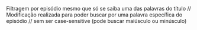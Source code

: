 Filtragem por episódio mesmo que só se saiba uma das palavras do título
// Modificação realizada para poder buscar por uma palavra específica do episódio
    // sem ser case-sensitive (pode buscar maiúsculo ou minúsculo)

